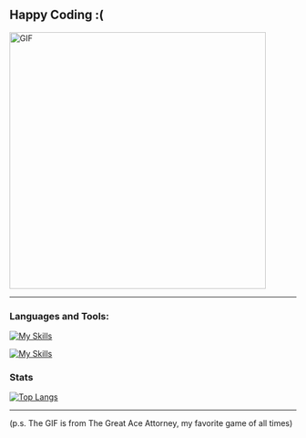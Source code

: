 ## Happy Coding :(

<img  align="center" alt="GIF" src="https://raw.githubusercontent.com/OkabeRintarouBeta/OkabeRintarouBeta/master/great_ace_attorney.gif" width="450"/> 

---


### Languages and Tools:
[![My Skills](https://skillicons.dev/icons?i=go,java,python,cpp,js)](https://skillicons.dev)

[![My Skills](https://skillicons.dev/icons?i=docker,terraform,aws,gcp,git,latex)](https://skillicons.dev)

### Stats
[![Top Langs](https://github-readme-stats.vercel.app/api/top-langs/?username=okaberintaroubeta&hide=jupyter%20notebook,css,astro,purebasic,html)](https://github.com/okaberintaroubeta/github-readme-stats)
<br>

---
(p.s. The GIF is from The Great Ace Attorney, my favorite game of all times)
